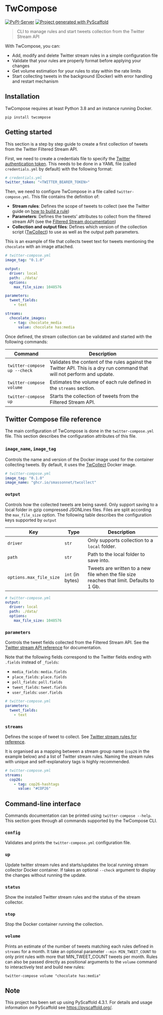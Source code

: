 <!-- These are examples of badges you might want to add to your README:
     please update the URLs accordingly

[![Built Status](https://api.cirrus-ci.com/github/<USER>/twcompose.svg?branch=main)](https://cirrus-ci.com/github/<USER>/twcompose)
[![ReadTheDocs](https://readthedocs.org/projects/twcompose/badge/?version=latest)](https://twcompose.readthedocs.io/en/stable/)
[![Coveralls](https://img.shields.io/coveralls/github/<USER>/twcompose/main.svg)](https://coveralls.io/r/<USER>/twcompose)
[![Conda-Forge](https://img.shields.io/conda/vn/conda-forge/twcompose.svg)](https://anaconda.org/conda-forge/twcompose)
[![Monthly Downloads](https://pepy.tech/badge/twcompose/month)](https://pepy.tech/project/twcompose)
[![Twitter](https://img.shields.io/twitter/url/http/shields.io.svg?style=social&label=Twitter)](https://twitter.com/twcompose)
-->

# TwCompose

[![PyPI-Server](https://img.shields.io/pypi/v/twcompose.svg)](https://pypi.org/project/twcompose/)
[![Project generated with PyScaffold](https://img.shields.io/badge/-PyScaffold-005CA0?logo=pyscaffold)](https://pyscaffold.org/)

> CLI to manage rules and start tweets collection from the Twitter Stream API

With TwCompose, you can:

- Add, modify and delete Twitter stream rules in a simple configuration file
- Validate that your rules are properly format before applying your changes
- Get volume estimation for your rules to stay within the rate limits
- Start collecting tweets in the background (Docker) with error handling and restart mechanism

## Installation

TwCompose requires at least Python 3.8 and an instance running Docker.

```shell
pip install twcompose
```

## Getting started

This section is a step by step guide to create a first collection of tweets from the Twitter Filtered Stream API.

First, we need to create a credentials file to specify the [Twitter authentication token](https://developer.twitter.com/en/docs/twitter-api/getting-started/getting-access-to-the-twitter-api).
This needs to be done in a YAML file (called `credentials.yml` by default) with the following format:

```yml
# credentials.yml
twitter_token: "<TWITTER_BEARER_TOKEN>"
```

Then, we need to configure TwCompose in a file called `twitter-compose.yml`.
This file contains the definition of:

- **Stream rules**: Defines the scope of tweets to collect (see the Twitter guide on [how to build a rule][tw-build-rule])
- **Parameters**: Defines the tweets' attributes to collect from the filtered stream API (see the [Filtered Stream documentation][tw-get-filtered-stream])
- **Collection and output files**: Defines which version of the collection script ([TwCollect][twcollect]) to use as well as the output path parameters.

This is an example of file that collects tweet text for tweets mentioning the `chocolate` with an image attached.

```yml
# twitter-compose.yml
image_tag: "0.1.0"

output:
  driver: local
  path: ./data/
  options:
    max_file_size: 1048576

parameters:
  tweet_fields:
    - text

streams:
  chocolate_images:
    - tag: chocolate_media
      value: chocolate has:media
```

Once defined, the stream collection can be validated and started with the following commands:

| Command                      | Description                                                                                                             |
| ---------------------------- | ----------------------------------------------------------------------------------------------------------------------- |
| `twitter-compose up --check` | Validates the content of the rules against the Twitter API. This is a dry run command that will not perform and update. |
| `twitter-compose volume`     | Estimates the volume of each rule defined in the `streams` section.                                                     |
| `twitter-compose up`         | Starts the collection of tweets from the Filtered Stream API.                                                           |

## Twitter Compose file reference

The main configuration of TwCompose is done in the `twitter-compose.yml` file.
This section describes the configuration attributes of this file.

### `image_name`, `image_tag`

Controls the name and version of the Docker image used for the container collecting tweets.
By default, it uses the [TwCollect][twcollect] Docker image.

```yml
# twitter-compose.yml
image_tag: "0.1.0"
image_name: "ghcr.io/smassonnet/twcollect"
```

### `output`

Controls how the collected tweets are being saved.
Only support saving to a local folder in gzip compressed JSONLines files.
Files are split according the `max_file_size` option.
The following table describes the configuration keys supported by `output`

| Key                     | Type             | Description                                                                               |
| ----------------------- | ---------------- | ----------------------------------------------------------------------------------------- |
| `driver`                | `str`            | Only supports collection to a `local` folder.                                             |
| `path`                  | `str`            | Path to the local folder to save into.                                                    |
| `options.max_file_size` | `int` (in bytes) | Tweets are written to a new file when the file size reaches that limit. Defaults to 1 Gb. |

```yml
# twitter-compose.yml
output:
  driver: local
  path: ./data/
  options:
    max_file_size: 1048576
```


### `parameters`

Controls the tweet fields collected from the Filtered Stream API.
See the [Twitter stream API reference](https://developer.twitter.com/en/docs/twitter-api/tweets/filtered-stream/api-reference/get-tweets-search-stream) for documentation.

Note that the following fields correspond to the Twitter fields ending with `.fields` instead of `_fields`:

- `media_fields`: `media.fields`
- `place_fields`: `place.fields`
- `poll_fields`: `poll.fields`
- `tweet_fields`: `tweet.fields`
- `user_fields`: `user.fields`

```yml
# twitter-compose.yml
parameters:
  tweet_fields:
    - text
```


### `streams`

Defines the scope of tweet to collect. See [Twitter stream rules for reference](https://developer.twitter.com/en/docs/twitter-api/tweets/filtered-stream/api-reference/post-tweets-search-stream-rules).

It is organised as a mapping between a stream group name (`cop26` in the example below) and a list of Twitter stream rules.
Naming the stream rules with unique and self-explanatory tags is highly recommended.

```yml
# twitter-compose.yml
streams:
  cop26:
    - tag: cop26-hashtags
      value: "#COP26"
```

## Command-line interface

Commands documentation can be printed using `twitter-compose --help`.
This section goes through all commands supported by the TwCompose CLI.

### `config`

Validates and prints the `twitter-compose.yml` configuration file.

### `up`

Update twitter stream rules and starts/updates the local running stream collector Docker container.
If takes an optional `--check` argument to display the changes without running the update.

### `status`

Show the installed Twitter stream rules and the status of the stream collector.

### `stop`

Stop the Docker container running the collection.


### `volume`

Prints an estimate of the number of tweets matching each rules defined in `streams` for a month.
It take an optional parameter `--min MIN_TWEET_COUNT` to only print rules with more that MIN_TWEET_COUNT tweets per month.
Rules can also be passed directly as positional arguments to the `volume` command to interactively test and build new rules:

```shell
twitter-compose volume "chocolate has:media"
```

<!-- pyscaffold-notes -->

## Note

This project has been set up using PyScaffold 4.3.1. For details and usage
information on PyScaffold see https://pyscaffold.org/.


[tw-build-rule]: https://developer.twitter.com/en/docs/twitter-api/tweets/filtered-stream/integrate/build-a-rule
[tw-get-filtered-stream]: https://developer.twitter.com/en/docs/twitter-api/tweets/filtered-stream/api-reference/get-tweets-search-stream
[twcollect]: https://github.com/smassonnet/twcollect
